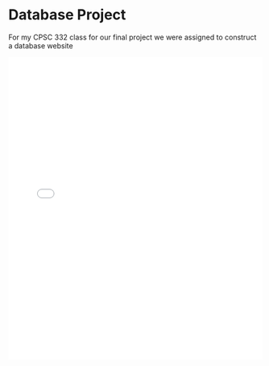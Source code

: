 # Database Project

For my CPSC 332 class for our final project we were assigned to construct a database website 

<embed src="CPSC-332-Project.pdf" type="application/pdf" width="100%" height="600px">